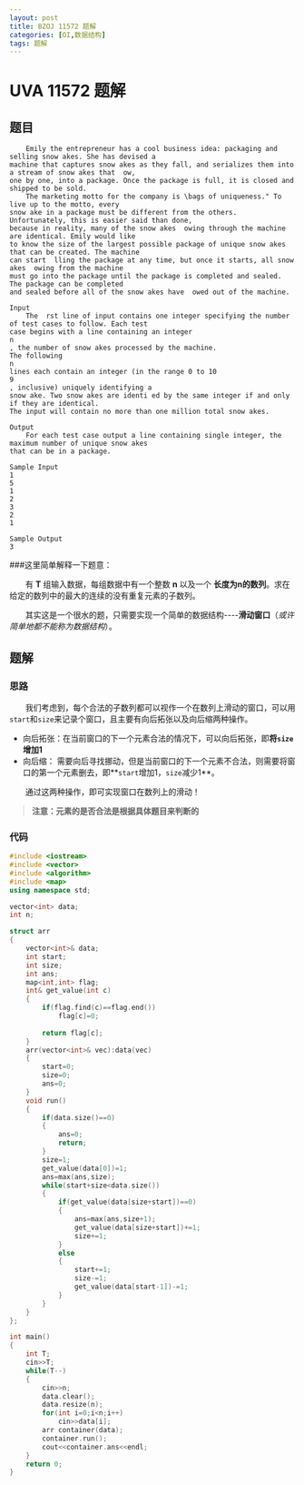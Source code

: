 ```yaml
---
layout: post
title: BZOJ 11572 题解
categories: [OI,数据结构]
tags: 题解
---
```


# UVA 11572 题解

## 题目
```
	Emily the entrepreneur has a cool business idea: packaging and selling snow akes. She has devised a
machine that captures snow akes as they fall, and serializes them into a stream of snow akes that  ow,
one by one, into a package. Once the package is full, it is closed and shipped to be sold.
	The marketing motto for the company is \bags of uniqueness." To live up to the motto, every
snow ake in a package must be different from the others. Unfortunately, this is easier said than done,
because in reality, many of the snow akes  owing through the machine are identical. Emily would like
to know the size of the largest possible package of unique snow akes that can be created. The machine
can start  lling the package at any time, but once it starts, all snow akes  owing from the machine
must go into the package until the package is completed and sealed. The package can be completed
and sealed before all of the snow akes have  owed out of the machine.

Input
	The  rst line of input contains one integer specifying the number of test cases to follow. Each test
case begins with a line containing an integer
n
, the number of snow akes processed by the machine.
The following
n
lines each contain an integer (in the range 0 to 10
9
, inclusive) uniquely identifying a
snow ake. Two snow akes are identi ed by the same integer if and only if they are identical.
The input will contain no more than one million total snow akes.

Output
	For each test case output a line containing single integer, the maximum number of unique snow akes
that can be in a package.

Sample Input
1
5
1
2
3
2
1

Sample Output
3
```

###这里简单解释一下题意：
  
&emsp;&emsp;有 **T** 组输入数据，每组数据中有一个整数 **n** 以及一个 **长度为n的数列**。求在给定的数列中的最大的连续的没有重复元素的子数列。

&emsp;&emsp;其实这是一个很水的题，只需要实现一个简单的数据结构----**滑动窗口**（*或许简单地都不能称为数据结构*）。 

## 题解 

### 思路
&emsp;&emsp;我们考虑到，每个合法的子数列都可以视作一个在数列上滑动的窗口，可以用`start`和`size`来记录个窗口，且主要有向后拓张以及向后缩两种操作。  

* 向后拓张：在当前窗口的下一个元素合法的情况下，可以向后拓张，即**将`size`增加1**
* 向后缩： 需要向后寻找挪动，但是当前窗口的下一个元素不合法，则需要将窗口的第一个元素删去，即**`start`增加1，`size`减少1**。

&emsp;&emsp;通过这两种操作，即可实现窗口在数列上的滑动！

> **注意：元素的是否合法是根据具体题目来判断的**

### 代码

```c++
#include <iostream>
#include <vector>
#include <algorithm>
#include <map>
using namespace std;

vector<int> data;
int n;

struct arr
{
	vector<int>& data;
	int start;
	int size;
	int ans;
	map<int,int> flag;
	int& get_value(int c)
	{
		if(flag.find(c)==flag.end())
			flag[c]=0;
		
		return flag[c];
	}
	arr(vector<int>& vec):data(vec)
	{
		start=0;
		size=0;
		ans=0;
	}
	void run()
	{
		if(data.size()==0)
		{
			ans=0;
			return;
		}
		size=1;
		get_value(data[0])=1;
		ans=max(ans,size);
		while(start+size<data.size())
		{
			if(get_value(data[size+start])==0)
			{
				ans=max(ans,size+1);
				get_value(data[size+start])+=1;
				size+=1;
			}
			else
			{
				start+=1;
				size-=1;
				get_value(data[start-1])-=1;
			}
		}
	}
};

int main()
{
	int T;
	cin>>T;
	while(T--)
	{
		cin>>n;
		data.clear();
		data.resize(n);
		for(int i=0;i<n;i++)
			cin>>data[i];
		arr container(data);
		container.run();
		cout<<container.ans<<endl;
	}
	return 0;
}
```